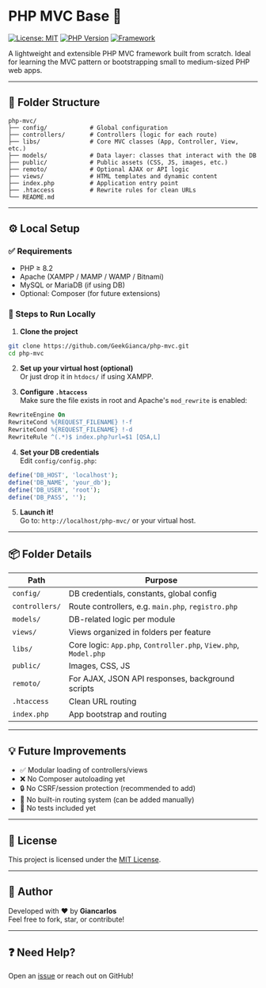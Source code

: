 # PHP MVC Base 🚀

[![License: MIT](https://img.shields.io/badge/License-MIT-blue.svg)](LICENSE)
[![PHP Version](https://img.shields.io/badge/PHP-8.2%2B-blue)](https://www.php.net/releases/8.2/)
[![Framework](https://img.shields.io/badge/Pattern-MVC-informational)](#)

A lightweight and extensible PHP MVC framework built from scratch. Ideal for learning the MVC pattern or bootstrapping small to medium-sized PHP web apps.

---

## 📁 Folder Structure

```
php-mvc/
├── config/            # Global configuration
├── controllers/       # Controllers (logic for each route)
├── libs/              # Core MVC classes (App, Controller, View, etc.)
├── models/            # Data layer: classes that interact with the DB
├── public/            # Public assets (CSS, JS, images, etc.)
├── remoto/            # Optional AJAX or API logic
├── views/             # HTML templates and dynamic content
├── index.php          # Application entry point
├── .htaccess          # Rewrite rules for clean URLs
└── README.md
```

---

## ⚙️ Local Setup

### ✅ Requirements

- PHP ≥ 8.2
- Apache (XAMPP / MAMP / WAMP / Bitnami)
- MySQL or MariaDB (if using DB)
- Optional: Composer (for future extensions)

### 🚀 Steps to Run Locally

1. **Clone the project**

```bash
git clone https://github.com/GeekGianca/php-mvc.git
cd php-mvc
```

2. **Set up your virtual host (optional)**  
   Or just drop it in `htdocs/` if using XAMPP.

3. **Configure `.htaccess`**  
   Make sure the file exists in root and Apache's `mod_rewrite` is enabled:

```apache
RewriteEngine On
RewriteCond %{REQUEST_FILENAME} !-f
RewriteCond %{REQUEST_FILENAME} !-d
RewriteRule ^(.*)$ index.php?url=$1 [QSA,L]
```

4. **Set your DB credentials**  
   Edit `config/config.php`:

```php
define('DB_HOST', 'localhost');
define('DB_NAME', 'your_db');
define('DB_USER', 'root');
define('DB_PASS', '');
```

5. **Launch it!**  
   Go to: `http://localhost/php-mvc/` or your virtual host.

---

## 📦 Folder Details

| Path            | Purpose                                                                 |
|------------------|-------------------------------------------------------------------------|
| `config/`        | DB credentials, constants, global config                                |
| `controllers/`   | Route controllers, e.g. `main.php`, `registro.php`                      |
| `models/`        | DB-related logic per module                                             |
| `views/`         | Views organized in folders per feature                                  |
| `libs/`          | Core logic: `App.php`, `Controller.php`, `View.php`, `Model.php`        |
| `public/`        | Images, CSS, JS                                                         |
| `remoto/`        | For AJAX, JSON API responses, background scripts                        |
| `.htaccess`      | Clean URL routing                                                       |
| `index.php`      | App bootstrap and routing                                               |

---

## 💡 Future Improvements

- ✅ Modular loading of controllers/views
- ❌ No Composer autoloading yet
- 🔒 No CSRF/session protection (recommended to add)
- 🚦 No built-in routing system (can be added manually)
- 🧪 No tests included yet

---

## 📜 License

This project is licensed under the [MIT License](LICENSE).

---

## 👤 Author

Developed with ❤️ by **Giancarlos**  
Feel free to fork, star, or contribute!

---

## ❓ Need Help?

Open an [issue](https://github.com/GeekGianca/php-mvc/issues) or reach out on GitHub!
